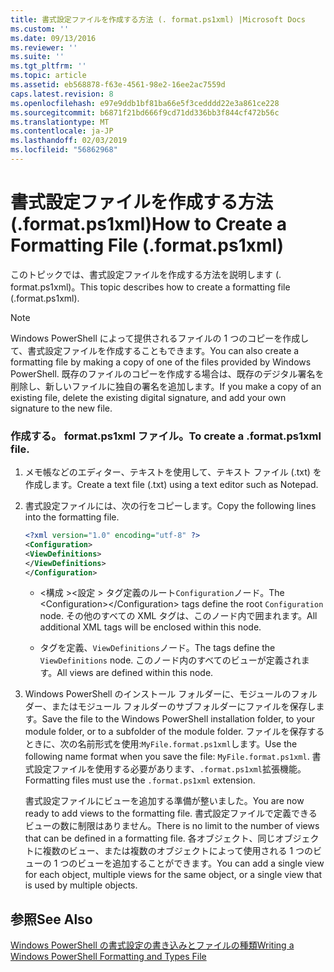 ```yaml
---
title: 書式設定ファイルを作成する方法 (. format.ps1xml) |Microsoft Docs
ms.custom: ''
ms.date: 09/13/2016
ms.reviewer: ''
ms.suite: ''
ms.tgt_pltfrm: ''
ms.topic: article
ms.assetid: eb568878-f63e-4561-98e2-16ee2ac7559d
caps.latest.revision: 8
ms.openlocfilehash: e97e9ddb1bf81ba66e5f3cedddd22e3a861ce228
ms.sourcegitcommit: b6871f21bd666f9cd71dd336bb3f844cf472b56c
ms.translationtype: MT
ms.contentlocale: ja-JP
ms.lasthandoff: 02/03/2019
ms.locfileid: "56862968"
---
```

# <a name="how-to-create-a-formatting-file-formatps1xml"></a><span data-ttu-id="423c4-102">書式設定ファイルを作成する方法 (.format.ps1xml)</span><span class="sxs-lookup"><span data-stu-id="423c4-102">How to Create a Formatting File (.format.ps1xml)</span></span>

<span data-ttu-id="423c4-103">このトピックでは、書式設定ファイルを作成する方法を説明します (. format.ps1xml)。</span><span class="sxs-lookup"><span data-stu-id="423c4-103">This topic describes how to create a formatting file (.format.ps1xml).</span></span>

> [!NOTE]
> <span data-ttu-id="423c4-104">Windows PowerShell によって提供されるファイルの 1 つのコピーを作成して、書式設定ファイルを作成することもできます。</span><span class="sxs-lookup"><span data-stu-id="423c4-104">You can also create a formatting file by making a copy of one of the files provided by Windows PowerShell.</span></span> <span data-ttu-id="423c4-105">既存のファイルのコピーを作成する場合は、既存のデジタル署名を削除し、新しいファイルに独自の署名を追加します。</span><span class="sxs-lookup"><span data-stu-id="423c4-105">If you make a copy of an existing file, delete the existing digital signature, and add your own signature to the new file.</span></span>

### <a name="to-create-a-formatps1xml-file"></a><span data-ttu-id="423c4-106">作成する。 format.ps1xml ファイル。</span><span class="sxs-lookup"><span data-stu-id="423c4-106">To create a .format.ps1xml file.</span></span>

1. <span data-ttu-id="423c4-107">メモ帳などのエディター、テキストを使用して、テキスト ファイル (.txt) を作成します。</span><span class="sxs-lookup"><span data-stu-id="423c4-107">Create a text file (.txt) using a text editor such as Notepad.</span></span>

2. <span data-ttu-id="423c4-108">書式設定ファイルには、次の行をコピーします。</span><span class="sxs-lookup"><span data-stu-id="423c4-108">Copy the following lines into the formatting file.</span></span>

   ```xml
   <?xml version="1.0" encoding="utf-8" ?>
   <Configuration>
   <ViewDefinitions>
   </ViewDefinitions>
   </Configuration>
   ```

   - <span data-ttu-id="423c4-109">\<構成 >\<設定 > タグ定義のルート`Configuration`ノード。</span><span class="sxs-lookup"><span data-stu-id="423c4-109">The \<Configuration>\</Configuration> tags define the root `Configuration` node.</span></span> <span data-ttu-id="423c4-110">その他のすべての XML タグは、このノード内で囲まれます。</span><span class="sxs-lookup"><span data-stu-id="423c4-110">All additional XML tags will be enclosed within this node.</span></span>

   - <span data-ttu-id="423c4-111"><ViewDefinitions> </ViewDefinitions>タグを定義、`ViewDefinitions`ノード。</span><span class="sxs-lookup"><span data-stu-id="423c4-111">The <ViewDefinitions></ViewDefinitions> tags define the `ViewDefinitions` node.</span></span> <span data-ttu-id="423c4-112">このノード内のすべてのビューが定義されます。</span><span class="sxs-lookup"><span data-stu-id="423c4-112">All views are defined within this node.</span></span>

3. <span data-ttu-id="423c4-113">Windows PowerShell のインストール フォルダーに、モジュールのフォルダー、またはモジュール フォルダーのサブフォルダーにファイルを保存します。</span><span class="sxs-lookup"><span data-stu-id="423c4-113">Save the file to the Windows PowerShell installation folder, to your module folder, or to a subfolder of the module folder.</span></span> <span data-ttu-id="423c4-114">ファイルを保存するときに、次の名前形式を使用:`MyFile.format.ps1xml`します。</span><span class="sxs-lookup"><span data-stu-id="423c4-114">Use the following name format when you save the file:  `MyFile.format.ps1xml`.</span></span> <span data-ttu-id="423c4-115">書式設定ファイルを使用する必要があります、`.format.ps1xml`拡張機能。</span><span class="sxs-lookup"><span data-stu-id="423c4-115">Formatting files must use the `.format.ps1xml` extension.</span></span>

   <span data-ttu-id="423c4-116">書式設定ファイルにビューを追加する準備が整いました。</span><span class="sxs-lookup"><span data-stu-id="423c4-116">You are now ready to add views to the formatting file.</span></span> <span data-ttu-id="423c4-117">書式設定ファイルで定義できるビューの数に制限はありません。</span><span class="sxs-lookup"><span data-stu-id="423c4-117">There is no limit to the number of views that can be defined in a formatting file.</span></span> <span data-ttu-id="423c4-118">各オブジェクト、同じオブジェクトに複数のビュー、または複数のオブジェクトによって使用される 1 つのビューの 1 つのビューを追加することができます。</span><span class="sxs-lookup"><span data-stu-id="423c4-118">You can add a single view for each object, multiple views for the same object, or a single view that is used by multiple objects.</span></span>

## <a name="see-also"></a><span data-ttu-id="423c4-119">参照</span><span class="sxs-lookup"><span data-stu-id="423c4-119">See Also</span></span>

[<span data-ttu-id="423c4-120">Windows PowerShell の書式設定の書き込みとファイルの種類</span><span class="sxs-lookup"><span data-stu-id="423c4-120">Writing a Windows PowerShell Formatting and Types File</span></span>](./writing-a-powershell-formatting-file.md)
